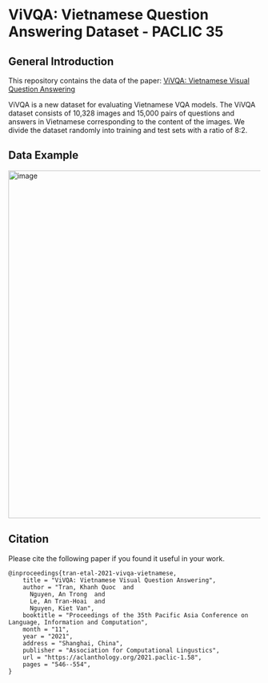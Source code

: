 # ViVQA: Vietnamese Question Answering Dataset - PACLIC 35

## General Introduction
This repository contains the data of the paper: [ViVQA: Vietnamese Visual Question Answering
](https://aclanthology.org/2021.paclic-1.58.pdf)

ViVQA is a new dataset for evaluating Vietnamese VQA models. The ViVQA dataset consists of 10,328 images and 15,000 pairs of questions and answers in Vietnamese corresponding to the content of the images. We divide the dataset randomly into training and test sets with a ratio of 8:2.

## Data Example

<img width="694" alt="image" src="https://user-images.githubusercontent.com/62872625/153838333-ab65a7de-965a-4240-9e4d-471299fdba0a.png">


## Citation
Please cite the following paper if you found it useful in your work.
```
@inproceedings{tran-etal-2021-vivqa-vietnamese,
    title = "ViVQA: Vietnamese Visual Question Answering",
    author = "Tran, Khanh Quoc  and
      Nguyen, An Trong  and
      Le, An Tran-Hoai  and
      Nguyen, Kiet Van",
    booktitle = "Proceedings of the 35th Pacific Asia Conference on Language, Information and Computation",
    month = "11",
    year = "2021",
    address = "Shanghai, China",
    publisher = "Association for Computational Lingustics",
    url = "https://aclanthology.org/2021.paclic-1.58",
    pages = "546--554",
}
```


